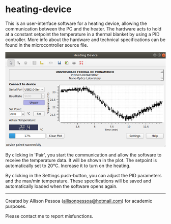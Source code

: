 # heating-device

This is an user-interface software for a heating device, allowing the communication between the PC and the heater. The hardware acts to hold at a constant setpoint the temperature in a thermal blanket by using a PID controller. More info about the hardware and technical specifications can be found in the microcontroller source file.

![Screenshot](screenshot.png)

By clicking in 'Pair', you start the communication and allow the software to receive the temperature data. It will be shown in the plot. The setpoint is automatically set to 20°C. Increase it to turn on the heating.

By clicking in the Settings push-button, you can adjust the PID parameters and the max/min temperature. These specifications will be saved and automatically loaded when the software opens again.

-------------------------------------------------------------------------------------------
Created by Allison Pessoa (allisonpessoa@hotmail.com) for academic purposes.

Please contact me to report misfunctions.
